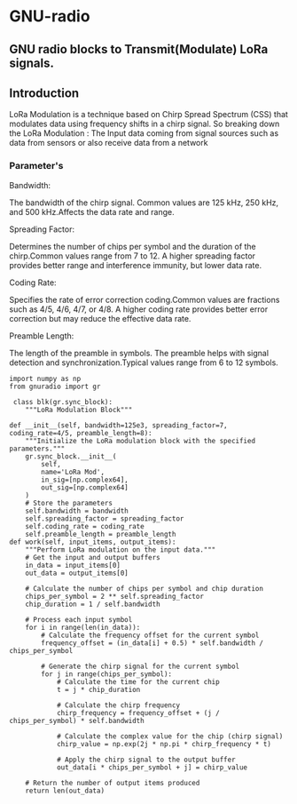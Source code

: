 # GNU-radio
## GNU radio blocks to Transmit(Modulate) LoRa signals.
## Introduction
LoRa Modulation is a technique based on Chirp Spread Spectrum (CSS) that modulates data using frequency shifts in a chirp signal.
So breaking down the LoRa Modulation :
The Input data coming from signal sources such as data from sensors or also receive data from a network 
### Parameter's

Bandwidth:

The bandwidth of the chirp signal.
Common values are 125 kHz, 250 kHz, and 500 kHz.Affects the data rate and range.

Spreading Factor:

Determines the number of chips per symbol and the duration of the chirp.Common values range from 7 to 12.
A higher spreading factor provides better range and interference immunity, but lower data rate.

Coding Rate:

Specifies the rate of error correction coding.Common values are fractions such as 4/5, 4/6, 4/7, or 4/8.
A higher coding rate provides better error correction but may reduce the effective data rate.

Preamble Length:

The length of the preamble in symbols.
The preamble helps with signal detection and synchronization.Typical values range from 6 to 12 symbols.

   
         
    import numpy as np
    from gnuradio import gr

     class blk(gr.sync_block):
        """LoRa Modulation Block"""
    
    def __init__(self, bandwidth=125e3, spreading_factor=7, coding_rate=4/5, preamble_length=8):
        """Initialize the LoRa modulation block with the specified parameters."""
        gr.sync_block.__init__(
            self,
            name='LoRa Mod',
            in_sig=[np.complex64],
            out_sig=[np.complex64]
        )
        # Store the parameters
        self.bandwidth = bandwidth
        self.spreading_factor = spreading_factor
        self.coding_rate = coding_rate
        self.preamble_length = preamble_length
    def work(self, input_items, output_items):
        """Perform LoRa modulation on the input data."""
        # Get the input and output buffers
        in_data = input_items[0]
        out_data = output_items[0]

        # Calculate the number of chips per symbol and chip duration
        chips_per_symbol = 2 ** self.spreading_factor
        chip_duration = 1 / self.bandwidth
        
        # Process each input symbol
        for i in range(len(in_data)):
            # Calculate the frequency offset for the current symbol
            frequency_offset = (in_data[i] + 0.5) * self.bandwidth / chips_per_symbol
            
            # Generate the chirp signal for the current symbol
            for j in range(chips_per_symbol):
                # Calculate the time for the current chip
                t = j * chip_duration
                
                # Calculate the chirp frequency
                chirp_frequency = frequency_offset + (j / chips_per_symbol) * self.bandwidth
                
                # Calculate the complex value for the chip (chirp signal)
                chirp_value = np.exp(2j * np.pi * chirp_frequency * t)
                
                # Apply the chirp signal to the output buffer
                out_data[i * chips_per_symbol + j] = chirp_value

        # Return the number of output items produced
        return len(out_data)
